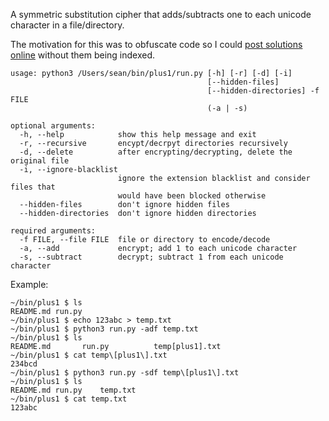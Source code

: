 A symmetric substitution cipher that adds/subtracts one to each unicode character in a file/directory.

The motivation for this was to obfuscate code so I could [post solutions online](https://github.com/seanbreckenridge/CS-Assignments) without them being indexed.

```
usage: python3 /Users/sean/bin/plus1/run.py [-h] [-r] [-d] [-i]
                                            [--hidden-files]
                                            [--hidden-directories] -f FILE
                                            (-a | -s)

optional arguments:
  -h, --help            show this help message and exit
  -r, --recursive       encypt/decrpyt directories recursively
  -d, --delete          after encrypting/decrypting, delete the original file
  -i, --ignore-blacklist
                        ignore the extension blacklist and consider files that
                        would have been blocked otherwise
  --hidden-files        don't ignore hidden files
  --hidden-directories  don't ignore hidden directories

required arguments:
  -f FILE, --file FILE  file or directory to encode/decode
  -a, --add             encrypt; add 1 to each unicode character
  -s, --subtract        decrypt; subtract 1 from each unicode character
```

Example:

```
~/bin/plus1 $ ls
README.md run.py
~/bin/plus1 $ echo 123abc > temp.txt
~/bin/plus1 $ python3 run.py -adf temp.txt
~/bin/plus1 $ ls
README.md       run.py          temp[plus1].txt
~/bin/plus1 $ cat temp\[plus1\].txt
234bcd
~/bin/plus1 $ python3 run.py -sdf temp\[plus1\].txt
~/bin/plus1 $ ls
README.md run.py    temp.txt
~/bin/plus1 $ cat temp.txt
123abc
```
